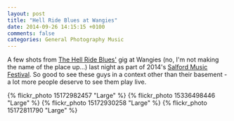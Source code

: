```yaml
---
layout: post
title: "Hell Ride Blues at Wangies"
date: 2014-09-26 14:15:15 +0100
comments: false
categories: General Photography Music
---
```


A few shots from [The Hell Ride Blues'](https://www.facebook.com/pages/The-Hell-Ride-Blues/120158028013667) gig at Wangies (no, I'm not making the name
of the place up...) last night as part of 2014's [Salford Music Festival](http://www.salfordmusicfestival.co.uk/).  So
good to see these guys in a context other than their basement - a lot more
people deserve to see them play live.

{% flickr_photo 15172982457 "Large" %}
{% flickr_photo 15336498446 "Large" %}
{% flickr_photo 15172930258 "Large" %}
{% flickr_photo 15172811790 "Large" %}

